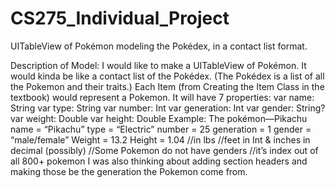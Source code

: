 # CS275_Individual_Project
UITableView of Pokémon modeling the Pokédex, in a contact list format.

Description of Model:
I would like to make a UITableView of Pokémon.
It would kinda be like a contact list of the Pokédex.
(The Pokédex is a list of all the Pokemon and their traits.)
Each Item (from Creating the Item Class in the textbook) would represent a Pokemon. It will have 7 properties:
var name: String
var type: String
var number: Int
var generation: Int
var gender: String?
var weight: Double
var height: Double
Example: The pokémon—Pikachu name = “Pikachu”
type = “Electric”
number = 25
generation = 1
gender = “male/female” Weight = 13.2
Height = 1.04
//in lbs
//feet in Int & inches in decimal (possibly)
//Some Pokemon do not have genders
//it’s index out of all 800+ pokemon
I was also thinking about adding section headers and making those be the generation the Pokemon come from.
